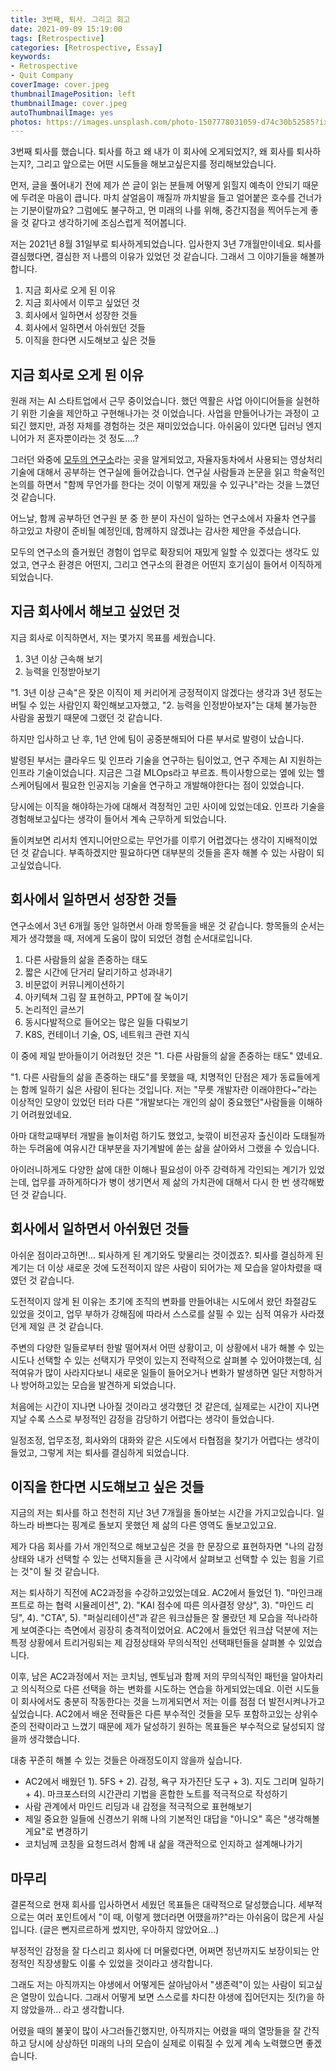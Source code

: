 ```yaml
---
title: 3번째, 퇴사. 그리고 회고
date: 2021-09-09 15:19:00
tags: [Retrospective]
categories: [Retrospective, Essay]
keywords:
- Retrospective
- Quit Company
coverImage: cover.jpeg
thumbnailImagePosition: left
thumbnailImage: cover.jpeg
autoThumbnailImage: yes
photos: https://images.unsplash.com/photo-1507778031059-d74c30b52585?ixlib=rb-1.2.1&ixid=MnwxMjA3fDB8MHxwaG90by1wYWdlfHx8fGVufDB8fHx8&auto=format&fit=crop&w=2274&q=80
---
```


3번째 퇴사를 했습니다. 퇴사를 하고 왜 내가 이 회사에 오게되었지?, 왜 회사를 퇴사하는지?, 그리고 앞으로는 어떤 시도들을 해보고싶은지를 정리해보았습니다.


<!-- excerpt -->


<!--toc-->

먼저, 글을 풀어내기 전에 제가 쓴 글이 읽는 분들께 어떻게 읽힐지 예측이 안되기 때문에 두려운 마음이 큽니다. 마치 살얼음이 깨질까 까치발을 들고 얼어붙은 호수를 건너가는 기분이랄까요? 그럼에도 불구하고, 먼 미래의 나를 위해, 중간지점을 찍어두는게 좋을 것 같다고 생각하기에 조심스럽게 적어봅니다.

저는 2021년 8월 31일부로 퇴사하게되었습니다. 입사한지 3년 7개월만이네요.
퇴사를 결심했다면, 결심한 저 나름의 이유가 있었던 것 같습니다. 그래서 그 이야기들을 해볼까 합니다.

1. 지금 회사로 오게 된 이유
2. 지금 회사에서 이루고 싶었던 것
3. 회사에서 일하면서 성장한 것들
4. 회사에서 일하면서 아쉬웠던 것들
5. 이직을 한다면 시도해보고 싶은 것들

## 지금 회사로 오게 된 이유
원래 저는 AI 스타트업에서 근무 중이었습니다. 했던 역활은 사업 아이디어들을 실현하기 위한 기술을 제안하고 구현해나가는 것 이었습니다. 사업을 만들어나가는 과정이 고되긴 했지만, 과정 자체를 경험하는 것은 재미있었습니다. 아쉬움이 있다면 딥러닝 엔지니어가 저 혼자뿐이라는 것 정도....?

그러던 와중에 [모두의 연구소](https://modulabs.co.kr/)라는 곳을 알게되었고, 자율자동차에서 사용되는 영상처리 기술에 대해서 공부하는 연구실에 들어갔습니다. 연구실 사람들과 논문을 읽고 학술적인 논의를 하면서 "함께 무언가를 한다는 것이 이렇게 재밌을 수 있구나"라는 것을 느꼈던 것 같습니다.

어느날, 함께 공부하던 연구원 분 중 한 분이 자신이 일하는 연구소에서 자율차 연구를 하고있고 차량이 준비될 예정인데, 함께하지 않겠냐는 감사한 제안을 주셨습니다.

모두의 연구소의 즐거웠던 경험이 업무로 확장되어 재밌게 일할 수 있겠다는 생각도 있었고, 연구소 환경은 어떤지, 그리고 연구소의 환경은 어떤지 호기심이 들어서 이직하게되었습니다.


## 지금 회사에서 해보고 싶었던 것
지금 회사로 이직하면서, 저는 몇가지 목표를 세웠습니다.
1. 3년 이상 근속해 보기
2. 능력을 인정받아보기

"1. 3년 이상 근속"은 잦은 이직이 제 커리어게 긍정적이지 않겠다는 생각과 3년 정도는 버틸 수 있는 사람인지 확인해보고자했고, "2. 능력을 인정받아보자"는 대체 불가능한 사람을 꿈꿨기 때문에 그랬던 것 같습니다.

하지만 입사하고 난 후, 1년 안에 팀이 공중분해되어 다른 부서로 발령이 났습니다.

발령된 부서는 클라우드 및 인프라 기술을 연구하는 팀이었고, 연구 주제는 AI 지원하는 인프라 기술이었습니다. 지금은 그걸 MLOps라고 부르죠. 특이사항으로는 옆에 있는 헬스케어팀에서 필요한 인공지능 기술을 연구하고 개발해야한다는 점이 있었습니다.

당시에는 이직을 해야하는가에 대해서 격정적인 고민 사이에 있었는데요. 인프라 기술을 경험해보고싶다는 생각이 들어서 계속 근무하게 되었습니다.

돌이켜보면 리서치 엔지니어만으로는 무언가를 이루기 어렵겠다는 생각이 지배적이었던 것 같습니다. 부족하겠지만 필요하다면 대부분의 것들을 혼자 해볼 수 있는 사람이 되고싶었습니다.


## 회사에서 일하면서 성장한 것들
연구소에서 3년 6개월 동안 일하면서 아래 항목들을 배운 것 같습니다.
항목들의 순서는 제가 생각했을 때, 저에게 도움이 많이 되었던 경험 순서대로입니다.

1. 다른 사람들의 삶을 존중하는 태도
2. 짧은 시간에 단거리 달리기하고 성과내기
3. 비문없이 커뮤니케이션하기
4. 아키텍쳐 그림 잘 표현하고, PPT에 잘 녹이기
5. 논리적인 글쓰기
6. 동시다발적으로 들어오는 많은 일들 다뤄보기
7. K8S, 컨테이너 기술, OS, 네트워크 관련 지식

이 중에 제일 받아들이기 어려웠던 것은 "1. 다른 사람들의 삶을 존중하는 태도" 였네요.

"1. 다른 사람들의 삶을 존중하는 태도"를 못했을 때, 치명적인 단점은 제가 동료들에게는 함께 일하기 싫은 사람이 된다는 것입니다. 저는 "무릇 개발자란 이래야한다~"라는 이상적인 모양이 있었던 터라 다른 "개발보다는 개인의 삶이 중요했던"사람들을 이해하기 어려웠었네요.

아마 대학교때부터 개발을 놀이처럼 하기도 했었고, 늦깎이 비전공자 출신이라 도태될까하는 두려움에 여유시간 대부분을 자기계발에 쏟는 삶을 살아와서 그랬을 수 있습니다.

아이러니하게도 다양한 삶에 대한 이해나 필요성이 아주 강력하게 각인되는 계기가 있었는데, 업무를 과하게하다가 병이 생기면서 제 삶의 가치관에 대해서 다시 한 번 생각해봤던 것 같습니다.

## 회사에서 일하면서 아쉬웠던 것들
아쉬운 점이라고하면!... 퇴사하게 된 계기와도 맞물리는 것이겠죠?. 
퇴사를 결심하게 된 계기는 더 이상 새로운 것에 도전적이지 않은 사람이 되어가는 제 모습을 알아차렸을 때였던 것 같습니다.

도전적이지 않게 된 이유는 초기에 조직의 변화를 만들어내는 시도에서 왔던 좌절감도 있었을 것이고, 업무 부하가 강해짐에 따라서 스스로를 살필 수 있는 심적 여유가 사라졌던게 제일 큰 것 같습니다.

주변의 다양한 일들로부터 한발 떨어져서 어떤 상황이고, 이 상황에서 내가 해볼 수 있는 시도나 선택할 수 있는 선택지가 무엇이 있는지 전략적으로 살펴볼 수 있어야했는데, 심적여유가 많이 사라지다보니 새로운 일들이 들어오거나 변화가 발생하면 일단 저항하거나 방어하고있는 모습을 발견하게 되었습니다.

처음에는 시간이 지나면 나아질 것이라고 생각했던 것 같은데, 실제로는 시간이 지나면 지날 수록 스스로 부정적인 감정을 감당하기 어렵다는 생각이 들었습니다.

일정조정, 업무조정, 회사와의 대화와 같은 시도에서 타협점을 찾기가 어렵다는 생각이 들었고, 그렇게 저는 퇴사를 결심하게 되었습니다.

## 이직을 한다면 시도해보고 싶은 것들
지금의 저는 퇴사를 하고 천천히 지난 3년 7개월을 돌아보는 시간을 가지고있습니다. 일하느라 바쁘다는 핑계로 돌보지 못했던 제 삶의 다른 영역도 돌보고있고요.

제가 다음 회사를 가서 개인적으로 해보고싶은 것을 한 문장으로 표현하자면 "나의 감정 상태와 내가 선택할 수 있는 선택지들을 큰 시각에서 살펴보고 선택할 수 있는 힘을 기르는 것"이 될 것 같습니다.

저는 퇴사하기 직전에 AC2과정을 수강하고있었는데요. AC2에서 들었던 1). "마인크래프트로 하는 협력 시뮬레이션", 2). "KAI 점수에 따른 의사결정 양상", 3). "마인드 리딩", 4). "CTA", 5). "퍼실리테이션"과 같은 워크샵들은 잘 몰랐던 제 모습을 적나라하게 보여준다는 측면에서 굉장히 충격적이었어요. AC2에서 들었던 워크샵 덕분에 저는 특정 상황에서 트리거링되는 제 감정상태와 무의식적인 선택패턴들을 살펴볼 수 있었습니다. 

이후, 남은 AC2과정에서 저는 코치님, 멘토님과 함께 저의 무의식적인 패턴을 알아차리고 의식적으로 다른 선택을 하는 변화를 시도하는 연습을 하게되었는데요. 이런 시도들이 회사에서도 충분히 작동한다는 것을 느끼게되면서 저는 이를 점점 더 발전시켜나가고 싶었습니다. AC2에서 배운 전략들은 다른 부수적인 것들을 모두 포함하고있는 상위수준의 전략이라고 느꼈기 때문에 제가 달성하기 원하는 목표들은 부수적으로 달성되지 않을까 생각했습니다.

대충 꾸준히 해볼 수 있는 것들은 아래정도이지 않을까 싶습니다.

- AC2에서 배웠던 1). 5FS + 2). 감정, 욕구 자가진단 도구 + 3). 지도 그리며 일하기 + 4). 마크포스터의 시간관리 기법을 혼합한 노트를 적극적으로 작성하기
- 사람 관계에서 마인드 리딩과 내 감정을 적극적으로 표현해보기
- 제일 중요한 일들에 신경쓰기 위해 나의 기본적인 대답을 "아니오" 혹은 "생각해볼게요"로 변경하기
- 코치님께 코칭을 요청드려서 함께 내 삶을 객관적으로 인지하고 설계해나가기

## 마무리
결론적으로 현재 회사를 입사하면서 세웠던 목표들은 대략적으로 달성했습니다.
세부적으로는 여러 포인트에서 "이 때, 이렇게 했더라면 어땠을까?"라는 아쉬움이 많은게 사실입니다.
(글은 뻔지르르하게 썼지만, 우아하지 않았어요...)

부정적인 감정을 잘 다스리고 회사에 더 머물렀다면, 어쩌면 정년까지도 보장이되는 안정적인 직장생활도 이룰 수 있었을 것이라고 생각합니다.

그래도 저는 아직까지는 야생에서 어떻게든 살아남아서 "생존력"이 있는 사람이 되고싶은 열망이 있습니다. 그래서 어떻게 보면 스스로를 차디찬 야생에 집어던지는 짓(?)을 하지 않았을까... 라고 생각합니다.

어렸을 때의 불꽃이 많이 사그러들긴했지만, 아직까지는 어렸을 때의 열망들을 잘 간직하고 당시에 상상하던 미래의 나의 모습이 실제로 이뤄질 수 있게 계속 노력했으면 좋겠습니다.
